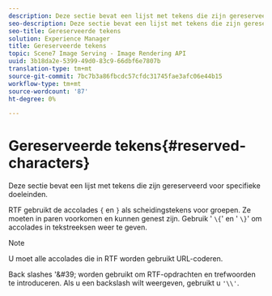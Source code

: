 ```yaml
---
description: Deze sectie bevat een lijst met tekens die zijn gereserveerd voor specifieke doeleinden.
seo-description: Deze sectie bevat een lijst met tekens die zijn gereserveerd voor specifieke doeleinden.
seo-title: Gereserveerde tekens
solution: Experience Manager
title: Gereserveerde tekens
topic: Scene7 Image Serving - Image Rendering API
uuid: 3b18da2e-5399-49d0-83c9-66dbf6e7807b
translation-type: tm+mt
source-git-commit: 7bc7b3a86fbcdc57cfdc31745fae3afc06e44b15
workflow-type: tm+mt
source-wordcount: '87'
ht-degree: 0%

---
```



# Gereserveerde tekens{#reserved-characters}

Deze sectie bevat een lijst met tekens die zijn gereserveerd voor specifieke doeleinden.

RTF gebruikt de accolades `{` en `}` als scheidingstekens voor groepen. Ze moeten in paren voorkomen en kunnen genest zijn. Gebruik &#39; `\{`&#39; en &#39; `\}`&#39; om accolades in tekstreeksen weer te geven.

>[!NOTE]
>
>U moet alle accolades die in RTF worden gebruikt URL-coderen.

Back slashes &#39;\&#39; worden gebruikt om RTF-opdrachten en trefwoorden te introduceren. Als u een backslash wilt weergeven, gebruikt u `'\\'`.
